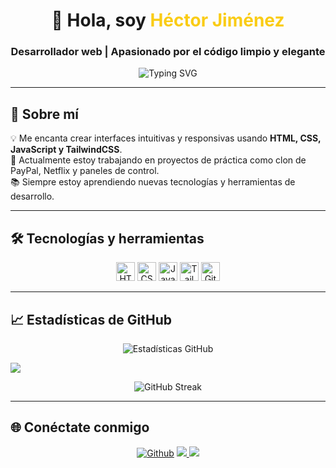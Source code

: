 <!-- Encabezado animado con HTML -->
<h1 align="center">👋 Hola, soy <span style="color:#facc15">Héctor Jiménez</span></h1>
<h3 align="center">Desarrollador web | Apasionado por el código limpio y elegante</h3>

<p align="center">
  <img src="https://readme-typing-svg.demolab.com?font=Fira+Code&duration=4000&pause=500&color=FACC15&center=true&vCenter=true&width=435&lines=Desarrollador+Frontend+💻;Fan+de+Tailwind+CSS+🎨;JavaScript+es+mi+lenguaje+favorito+⚡" alt="Typing SVG" />
</p>

---

## 🚀 Sobre mí

💡 Me encanta crear interfaces intuitivas y responsivas usando **HTML, CSS, JavaScript y TailwindCSS**.  
🎯 Actualmente estoy trabajando en proyectos de práctica como clon de PayPal, Netflix y paneles de control.  
📚 Siempre estoy aprendiendo nuevas tecnologías y herramientas de desarrollo.

---

## 🛠️ Tecnologías y herramientas

<p align="center">
  <img src="https://cdn.jsdelivr.net/gh/devicons/devicon/icons/html5/html5-original.svg" height="30px" alt="HTML5" />
  <img src="https://cdn.jsdelivr.net/gh/devicons/devicon/icons/css3/css3-original.svg" height="30px" alt="CSS3" />
  <img src="https://cdn.jsdelivr.net/gh/devicons/devicon/icons/javascript/javascript-original.svg" height="30px" alt="JavaScript" />
  <img src="https://cdn.jsdelivr.net/gh/devicons/devicon/icons/tailwindcss/tailwindcss-plain.svg" height="30px" alt="TailwindCSS" />
  <img src="https://cdn.jsdelivr.net/gh/devicons/devicon/icons/git/git-original.svg" height="30px" alt="Git" />
</p>

---

## 📈 Estadísticas de GitHub

<p align="center">
  <img src="https://github-readme-stats.vercel.app/api?username=Hectorji0110&show_icons=true&theme=tokyonight" alt="Estadísticas GitHub" />
</p>

<a href="https://github.com/anuraghazra/github-readme-stats">
  <!-- Change the `github-readme-stats.anuraghazra1.vercel.app` to `github-readme-stats.vercel.app`  -->
  <img align="center" src="https://github-readme-stats.anuraghazra1.vercel.app/api/top-langs/?username=Hectorji0110&layout=compact&theme=material-palenight" />
</a>

<p align="center">
  <img src="https://github-readme-streak-stats.herokuapp.com/?user=Hectorji0110&theme=tokyonight" alt="GitHub Streak" />
</p>

---

## 🌐 Conéctate conmigo

<p align="center">
  <a href="https://github.com/hectorji0110" target="_blank"><img alt="Github" src="https://img.shields.io/badge/GitHub-%2312100E.svg?&style=for-the-badge&logo=Github&logoColor=white" /></a>
  <a href="https://www.linkedin.com/in/tu-linkedin" target="_blank">
    <img src="https://img.shields.io/badge/LinkedIn-%230077B5.svg?style=for-the-badge&logo=linkedin&logoColor=white"/>
  </a>
  <a href="hectorjimenez0110@gmail.com">
    <img src="https://img.shields.io/badge/Gmail-D14836?style=for-the-badge&logo=gmail&logoColor=white"/>
  </a>
</p>


<!--
**hectorji0110/hectorji0110** is a ✨ _special_ ✨ repository because its `README.md` (this file) appears on your GitHub profile.

Here are some ideas to get you started:

- 🔭 I’m currently working on ...
- 🌱 I’m currently learning ...
- 👯 I’m looking to collaborate on ...
- 🤔 I’m looking for help with ...
- 💬 Ask me about ...
- 📫 How to reach me: ...
- 😄 Pronouns: ...
- ⚡ Fun fact: ...
-->
